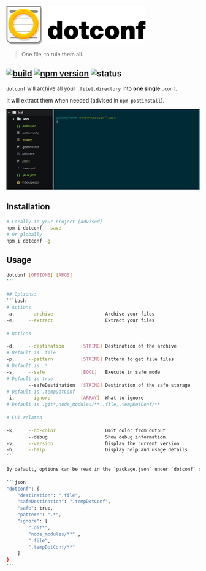![logo](./media/dotconf_med.png)

> One file, to rule them all.

[![build](https://travis-ci.org/yoannmoinet/dotconf.svg)](https://travis-ci.org/yoannmoinet/dotconf) [![npm version](https://img.shields.io/npm/v/dotconf.svg?style=flat)](https://npmjs.org/package/dotconf) ![status](https://img.shields.io/badge/status-alpha-red.svg?style=flat)
---

`dotconf` will archive all your `.file|.directory` into **one single** `.conf`.

It will extract them when needed (advised in `npm postinstall`).

![example](./media/demo.gif)

## Installation

```bash
# Locally in your project [advised]
npm i dotconf --save
# Or globally
npm i dotconf -g
```

## Usage

````bash
dotconf [OPTIONS] [ARGS]
```

## Options:
```bash
# Actions
-a,     --archive                   Archive your files
-e,     --extract                   Extract your files

# Options

-d,     --destination      [STRING] Destination of the archive
# Default is .file
-p,     --pattern          [STRING] Pattern to get file files
# Default is .*
-s,     --safe             [BOOL]   Execute in safe mode
# Default is true
        --safeDestination  [STRING] Destination of the safe storage
# Default is .tempDotConf
-i,     --ignore           [ARRAY]  What to ignore
# Default is .git*,node_modules/**,.file,.tempDotConf/**

# CLI related

-k,     --no-color                  Omit color from output
        --debug                     Show debug information
-v,     --version                   Display the current version
-h,     --help                      Display help and usage details
```

By default, options can be read in the `package.json` under `dotconf` object.

```json
"dotconf": {
    "destination": ".file",
    "safeDestination": ".tempDotConf",
    "safe": true,
    "pattern": ".*",
    "ignore": [
        ".git*",
        "node_modules/**" ,
        ".file",
        ".tempDotConf/**"
    ]
}
```
